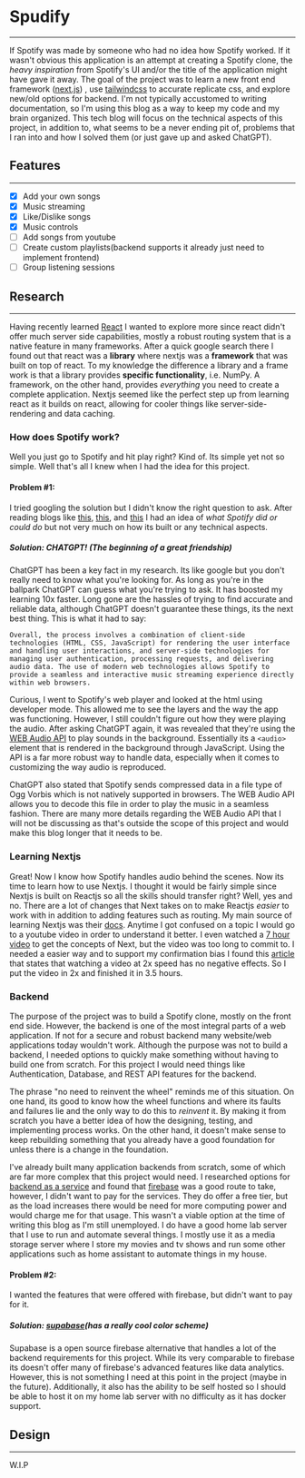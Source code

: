 # Spudify
---
If Spotify was made by someone who had no idea how Spotify worked. If it wasn't obvious this application is an attempt at creating a Spotify clone, the *heavy inspiration* from Spotify's UI and/or the title of the application might have gave it away. The goal of the project was to learn a new front end framework ([next.js]("https://nextjs.org/")) , use [tailwindcss](https://tailwindcss.com/) to accurate replicate css, and explore new/old options for backend. I'm not typically accustomed to writing documentation, so I'm using this blog as a way to keep my code and my brain organized. This tech blog will focus on the technical aspects of this project, in addition to, what seems to be a never ending pit of, problems that I ran into and how I solved them (or just gave up and asked ChatGPT).
## Features 
--- 
- [x] Add your own songs
- [x] Music streaming
- [x] Like/Dislike songs
- [X] Music controls
- [ ] Add songs from youtube
- [ ] Create custom playlists(backend supports it already just need to implement frontend)
- [ ] Group listening sessions

## Research
---
Having recently learned [React](https://react.dev/) I wanted to explore more since react didn't offer much server side capabilities, mostly a robust routing system that is a native feature in many frameworks. After a quick google search there I found out that react was a **library** where nextjs was a **framework** that was built on top of react. To my knowledge the difference a library and a frame work is that a library provides **specific functionality**, i.e. NumPy. A framework, on the other hand, provides *everything* you need to create a complete application. Nextjs seemed like the perfect step up from learning react as it builds on react, allowing for cooler things like server-side-rendering and data caching. 

### How does Spotify work?

Well you just go to Spotify and hit play right? Kind of. Its simple yet not so simple. Well that's all I knew when I had the idea for this project. 

#### Problem #1:
I tried googling the solution but I didn't know the right question to ask. After reading blogs like [this]("https://www.lifewire.com/what-is-spotify-4685829"),  [this]("https://www.pocket-lint.com/what-is-spotify-and-how-does-it-work/"), and [this]("https://www.cnet.com/tech/services-and-software/spotify-connect-what-is-and-how-it-works/") I had an idea of *what Spotify did or could do* but not very much on how its built or any technical aspects. 
##### Solution: CHATGPT! (The beginning of a great friendship)
ChatGPT has been a key fact in my research. Its like google but you don't really need to know what you're looking for. As long as you're in the ballpark ChatGPT can guess what you're trying to ask. It has boosted my learning 10x faster. Long gone are the hassles of trying to find accurate and reliable data, although ChatGPT doesn't guarantee these things, its the next best thing. This is what it had to say:  

``` text
Overall, the process involves a combination of client-side technologies (HTML, CSS, JavaScript) for rendering the user interface and handling user interactions, and server-side technologies for managing user authentication, processing requests, and delivering audio data. The use of modern web technologies allows Spotify to provide a seamless and interactive music streaming experience directly within web browsers.
```

Curious, I went to Spotify's web player and looked at the html using developer mode. This allowed me to see the layers and the way the app was functioning. However, I still couldn't figure out how they were playing the audio. After asking ChatGPT again, it was revealed that they're using the [WEB Audio API](https://developer.mozilla.org/en-US/docs/Web/API/Web_Audio_API) to play sounds in the background. Essentially its a `<audio>` element that is rendered in the background through JavaScript. Using the API is a far more robust way to handle data, especially when it comes to customizing the way audio is reproduced. 

ChatGPT also stated that Spotify sends compressed data in a file type of Ogg Vorbis which is not natively supported in browsers. The WEB Audio API allows you to decode this file in order to play the music in a seamless fashion. There are many more details regarding the WEB Audio API that I will not be discussing as that's outside the scope of this project and would make this blog longer that it needs to be.

### Learning Nextjs

Great! Now I know how Spotify handles audio behind the scenes. Now its time to learn how to use Nextjs. I thought it would be fairly simple since Nextjs is built on Reactjs so all the skills should transfer right? Well, yes and no. There are a lot of changes that Next takes on to make Reactjs *easier* to work with in addition to adding features such as routing. My main source of learning Nextjs was their [docs](https://nextjs.org/docs). Anytime I got confused on a topic I would go to a youtube video in order to understand it better. I even watched a [7 hour video](https://www.youtube.com/watch?v=843nec-IvW0) to get the concepts of Next, but the video was too long to commit to. I needed a easier way and to support my confirmation bias I found this [article](https://www.sciencedaily.com/releases/2022/01/220111153637.htm) that states that watching a video at 2x speed has no negative effects. So I put the video in 2x and finished it in 3.5 hours. 

### Backend

The purpose of the project was to build a Spotify clone, mostly on the front end side. However, the backend is one of the most integral parts of a web application. If not for a secure and robust backend many website/web applications today wouldn't work. Although the purpose was not to build a backend, I needed options to quickly make something without having to build one from scratch. For this project I would need things like Authentication, Database, and REST API features for the backend.

The phrase "no need to reinvent the wheel" reminds me of this situation. On one hand, its good to know how the wheel functions and where its faults and failures lie and the only way to do this to *reinvent* it. By making it from scratch you have a better idea of how the designing, testing, and implementing process works. On the other hand, it doesn't make sense to keep rebuilding something that you already have a good foundation for unless there is a change in the foundation. 

I've already built many application backends from scratch, some of which are far more complex that this project would need. I researched options for [backend as a service](https://www.cloudflare.com/learning/serverless/glossary/backend-as-a-service-baas/) and found that [firebase](https://firebase.google.com/) was a good route to take, however, I didn't want to pay for the services. They do offer a free tier, but as the load increases there would be need for more computing power and would charge me for that usage. This wasn't a viable option at the time of writing this blog as I'm still unemployed. I do have a good home lab server that I use to run and automate several things. I mostly use it as a media storage server where I store my movies and tv shows and run some other applications such as home assistant to automate things in my house. 
#### Problem #2:
I wanted the features that were offered with firebase, but didn't want to pay for it.
##### Solution: [supabase](https://supabase.com/)(has a really cool color scheme)
Supabase is a open source firebase alternative that handles a lot of the backend requirements for this project. While its very comparable to firebase its doesn't offer many of firebase's advanced features like data analytics. However, this is not something I need at this point in the project (maybe in the future). Additionally, it also has the ability to be self hosted so I should be able to host it on my home lab server with no difficulty as it has docker support.

## Design
---

W.I.P



